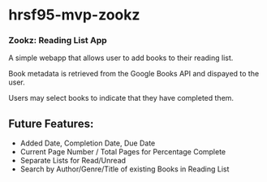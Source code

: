 # hrsf95-mvp-zookz
### Zookz: Reading List App

A simple webapp that allows user to add books to their reading list.

Book metadata is retrieved from the Google Books API and dispayed to the user.

Users may select books to indicate that they have completed them.

## Future Features:
* Added Date, Completion Date, Due Date
* Current Page Number / Total Pages for Percentage Complete
* Separate Lists for Read/Unread
* Search by Author/Genre/Title of existing Books in Reading List
